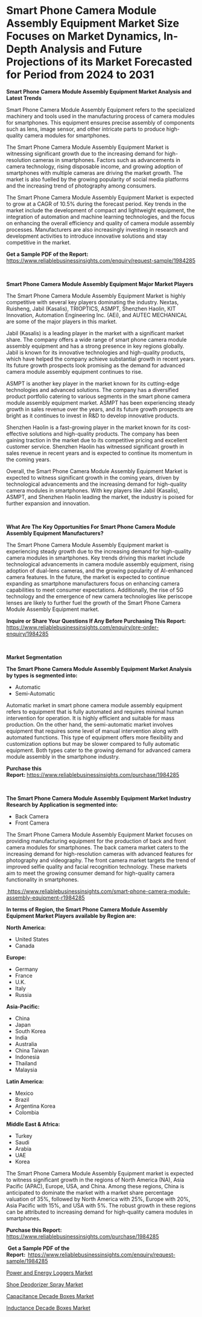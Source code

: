<p><h1>Smart Phone Camera Module Assembly Equipment Market Size Focuses on Market Dynamics, In-Depth Analysis and Future Projections of its Market Forecasted for Period from 2024 to 2031</h1></p><p><strong>Smart Phone Camera Module Assembly Equipment Market Analysis and Latest Trends</strong></p>
<p><p>Smart Phone Camera Module Assembly Equipment refers to the specialized machinery and tools used in the manufacturing process of camera modules for smartphones. This equipment ensures precise assembly of components such as lens, image sensor, and other intricate parts to produce high-quality camera modules for smartphones.</p><p>The Smart Phone Camera Module Assembly Equipment Market is witnessing significant growth due to the increasing demand for high-resolution cameras in smartphones. Factors such as advancements in camera technology, rising disposable income, and growing adoption of smartphones with multiple cameras are driving the market growth. The market is also fuelled by the growing popularity of social media platforms and the increasing trend of photography among consumers.</p><p>The Smart Phone Camera Module Assembly Equipment Market is expected to grow at a CAGR of 10.5% during the forecast period. Key trends in the market include the development of compact and lightweight equipment, the integration of automation and machine learning technologies, and the focus on enhancing the overall efficiency and quality of camera module assembly processes. Manufacturers are also increasingly investing in research and development activities to introduce innovative solutions and stay competitive in the market.</p></p>
<p><strong>Get a Sample PDF of the Report:&nbsp;</strong> <a href="https://www.reliablebusinessinsights.com/enquiry/request-sample/1984285">https://www.reliablebusinessinsights.com/enquiry/request-sample/1984285</a></p>
<p>&nbsp;</p>
<p><strong>Smart Phone Camera Module Assembly Equipment Major Market Players</strong></p>
<p><p>The Smart Phone Camera Module Assembly Equipment Market is highly competitive with several key players dominating the industry. Nextas, Ruisheng, Jabil (Kasalis), TRIOPTICS, ASMPT, Shenzhen Haolin, KIT Innovation, Automation Engineering Inc. (AEi), and AUTEC MECHANICAL are some of the major players in this market.</p><p>Jabil (Kasalis) is a leading player in the market with a significant market share. The company offers a wide range of smart phone camera module assembly equipment and has a strong presence in key regions globally. Jabil is known for its innovative technologies and high-quality products, which have helped the company achieve substantial growth in recent years. Its future growth prospects look promising as the demand for advanced camera module assembly equipment continues to rise.</p><p>ASMPT is another key player in the market known for its cutting-edge technologies and advanced solutions. The company has a diversified product portfolio catering to various segments in the smart phone camera module assembly equipment market. ASMPT has been experiencing steady growth in sales revenue over the years, and its future growth prospects are bright as it continues to invest in R&D to develop innovative products.</p><p>Shenzhen Haolin is a fast-growing player in the market known for its cost-effective solutions and high-quality products. The company has been gaining traction in the market due to its competitive pricing and excellent customer service. Shenzhen Haolin has witnessed significant growth in sales revenue in recent years and is expected to continue its momentum in the coming years.</p><p>Overall, the Smart Phone Camera Module Assembly Equipment Market is expected to witness significant growth in the coming years, driven by technological advancements and the increasing demand for high-quality camera modules in smartphones. With key players like Jabil (Kasalis), ASMPT, and Shenzhen Haolin leading the market, the industry is poised for further expansion and innovation.</p></p>
<p>&nbsp;</p>
<p><strong>What Are The Key Opportunities For Smart Phone Camera Module Assembly Equipment Manufacturers?</strong></p>
<p><p>The Smart Phone Camera Module Assembly Equipment market is experiencing steady growth due to the increasing demand for high-quality camera modules in smartphones. Key trends driving this market include technological advancements in camera module assembly equipment, rising adoption of dual-lens cameras, and the growing popularity of AI-enhanced camera features. In the future, the market is expected to continue expanding as smartphone manufacturers focus on enhancing camera capabilities to meet consumer expectations. Additionally, the rise of 5G technology and the emergence of new camera technologies like periscope lenses are likely to further fuel the growth of the Smart Phone Camera Module Assembly Equipment market.</p></p>
<p><strong>Inquire or Share Your Questions If Any Before Purchasing This Report:</strong> <a href="https://www.reliablebusinessinsights.com/enquiry/pre-order-enquiry/1984285">https://www.reliablebusinessinsights.com/enquiry/pre-order-enquiry/1984285</a></p>
<p>&nbsp;</p>
<p><strong>Market Segmentation</strong></p>
<p><strong>The Smart Phone Camera Module Assembly Equipment Market Analysis by types is segmented into:</strong></p>
<p><ul><li>Automatic</li><li>Semi-Automatic</li></ul></p>
<p><p>Automatic market in smart phone camera module assembly equipment refers to equipment that is fully automated and requires minimal human intervention for operation. It is highly efficient and suitable for mass production. On the other hand, the semi-automatic market involves equipment that requires some level of manual intervention along with automated functions. This type of equipment offers more flexibility and customization options but may be slower compared to fully automatic equipment. Both types cater to the growing demand for advanced camera module assembly in the smartphone industry.</p></p>
<p><strong>Purchase this Report:&nbsp;</strong><a href="https://www.reliablebusinessinsights.com/purchase/1984285">https://www.reliablebusinessinsights.com/purchase/1984285</a></p>
<p>&nbsp;</p>
<p><strong>The Smart Phone Camera Module Assembly Equipment Market Industry Research by Application is segmented into:</strong></p>
<p><ul><li>Back Camera</li><li>Front Camera</li></ul></p>
<p><p>The Smart Phone Camera Module Assembly Equipment Market focuses on providing manufacturing equipment for the production of back and front camera modules for smartphones. The back camera market caters to the increasing demand for high-resolution cameras with advanced features for photography and videography. The front camera market targets the trend of improved selfie quality and facial recognition technology. These markets aim to meet the growing consumer demand for high-quality camera functionality in smartphones.</p></p>
<p><a href="https://www.reliablebusinessinsights.com/smart-phone-camera-module-assembly-equipment-r1984285">&nbsp;https://www.reliablebusinessinsights.com/smart-phone-camera-module-assembly-equipment-r1984285</a></p>
<p><strong>In terms of Region, the Smart Phone Camera Module Assembly Equipment Market Players available by Region are:</strong></p>
<p>
    <p> <strong> North America: </strong>
        <ul>
            <li>United States</li>
            <li>Canada</li>
        </ul>
        </p> 
    <p> <strong> Europe: </strong>
        <ul>
            <li>Germany</li>
            <li>France</li>
            <li>U.K.</li>
            <li>Italy</li>
            <li>Russia</li>
        </ul>
        </p> 
    <p> <strong> Asia-Pacific: </strong>
        <ul>
            <li>China</li>
            <li>Japan</li>
            <li>South Korea</li>
            <li>India</li>
            <li>Australia</li>
            <li>China Taiwan</li>
            <li>Indonesia</li>
            <li>Thailand</li>
            <li>Malaysia</li>
        </ul>
        </p> 
    <p> <strong> Latin America: </strong>
        <ul>
            <li>Mexico</li>
            <li>Brazil</li>
            <li>Argentina Korea</li>
            <li>Colombia</li>
        </ul>
        </p> 
    <p> <strong> Middle East & Africa: </strong>
        <ul>
            <li>Turkey</li>
            <li>Saudi</li>
            <li>Arabia</li>
            <li>UAE</li>
            <li>Korea</li>
        </ul>
    </p>
    </p>
<p><p>The Smart Phone Camera Module Assembly Equipment market is expected to witness significant growth in the regions of North America (NA), Asia Pacific (APAC), Europe, USA, and China. Among these regions, China is anticipated to dominate the market with a market share percentage valuation of 35%, followed by North America with 25%, Europe with 20%, Asia Pacific with 15%, and USA with 5%. The robust growth in these regions can be attributed to increasing demand for high-quality camera modules in smartphones.</p></p>
<p><strong>Purchase this Report: </strong><a href="https://www.reliablebusinessinsights.com/purchase/1984285">https://www.reliablebusinessinsights.com/purchase/1984285</a></p>
<p>&nbsp;<strong>Get a Sample PDF of the Report:&nbsp;&nbsp;</strong><a href="https://www.reliablebusinessinsights.com/enquiry/request-sample/1984285">https://www.reliablebusinessinsights.com/enquiry/request-sample/1984285</a></p>
<p><strong></strong></p>
<p><p><a href="https://github.com/claudianurdin/Market-Research-Report-List-1/blob/main/power-and-energy-loggers-market.md">Power and Energy Loggers Market</a></p><p><a href="https://medium.com/@keith.brown8975/global-shoe-deodorizer-spray-market-opportunities-and-forecast-for-period-from-2024-to-2031-18eab50393d0">Shoe Deodorizer Spray Market</a></p><p><a href="https://github.com/flwellarose/Market-Research-Report-List-1/blob/main/capacitance-decade-boxes-market.md">Capacitance Decade Boxes Market</a></p><p><a href="https://github.com/kimjmgeh81/Market-Research-Report-List-1/blob/main/inductance-decade-boxes-market.md">Inductance Decade Boxes Market</a></p></p>